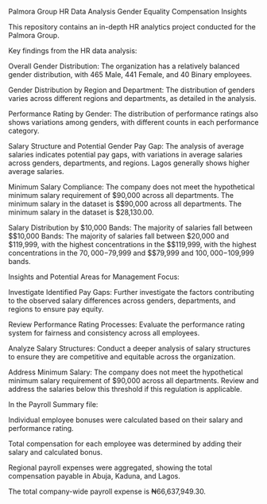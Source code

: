 Palmora Group HR Data Analysis Gender Equality Compensation Insights

This repository contains an in-depth HR analytics project conducted for the Palmora Group.


Key findings from the HR data analysis:

Overall Gender Distribution: The organization has a relatively balanced gender distribution, with 465 Male, 441 Female, and 40 Binary employees.

Gender Distribution by Region and Department: The distribution of genders varies across different regions and departments, as detailed in the analysis.

Performance Rating by Gender: The distribution of performance ratings also shows variations among genders, with different counts in each performance category.

Salary Structure and Potential Gender Pay Gap: The analysis of average salaries indicates potential pay gaps, with variations in average salaries across genders, departments, and regions. Lagos generally shows higher average salaries.

Minimum Salary Compliance: The company does not meet the hypothetical minimum salary requirement of $90,000 across all departments. The minimum salary in the dataset is $$90,000 across all departments. The minimum salary in the dataset is $28,130.00.

Salary Distribution by $10,000 Bands: The majority of salaries fall between $$10,000 Bands: The majority of salaries fall between $20,000 and $119,999, with the highest concentrations in the $$119,999, with the highest concentrations in the $70,000-$79,999 and $$79,999 and $100,000-$109,999 bands.



Insights and Potential Areas for Management Focus:

Investigate Identified Pay Gaps: Further investigate the factors contributing to the observed salary differences across genders, departments, and regions to ensure pay equity.

Review Performance Rating Processes: Evaluate the performance rating system for fairness and consistency across all employees.

Analyze Salary Structures: Conduct a deeper analysis of salary structures to ensure they are competitive and equitable across the organization.

Address Minimum Salary: The company does not meet the hypothetical minimum salary requirement of $90,000 across all departments. Review and address the salaries below this threshold if this regulation is applicable.



In the Payroll Summary file:

Individual employee bonuses were calculated based on their salary and performance rating.

Total compensation for each employee was determined by adding their salary and calculated bonus.

Regional payroll expenses were aggregated, showing the total compensation payable in Abuja, Kaduna, and Lagos.

The total company-wide payroll expense is ₦66,637,949.30.

